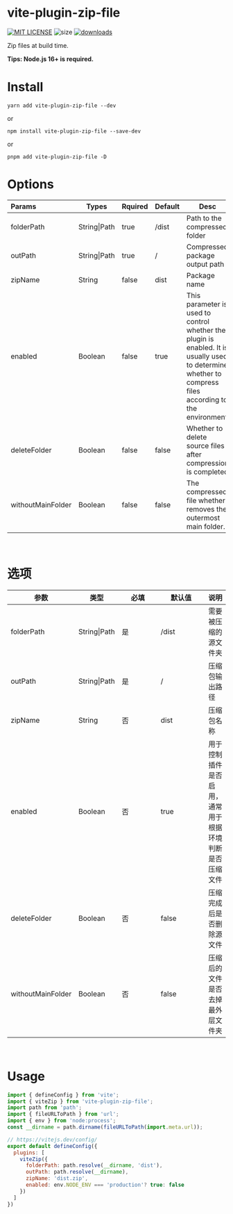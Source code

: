# vite-plugin-zip-file

[![MIT LICENSE](https://img.shields.io/badge/LICENSE-MIT-green)](./LICENSE)
 ![size](https://img.shields.io/bundlephobia/min/vite-plugin-zip-file)
[![downloads](https://img.shields.io/npm/dw/vite-plugin-zip-file)](https://www.npmjs.com/package/vite-plugin-zip-file)

Zip files at build time.

**Tips: Node.js 16+ is required.**

# Install

```
yarn add vite-plugin-zip-file --dev
```

or

```
npm install vite-plugin-zip-file --save-dev
```

or

```
pnpm add vite-plugin-zip-file -D
```

# Options


| Params            | Types        | Rquired | Default | Desc                                                         |
| :---------------- | ------------ | ------- | ------- | ------------------------------------------------------------ |
| folderPath        | String\|Path | true    | /dist   | Path to the compressed folder                                |
| outPath           | String\|Path | true    | /       | Compressed package output path                               |
| zipName           | String       | false   | dist    | Package name                                                 |
| enabled           | Boolean      | false   | true    | This parameter is used to control whether the plugin is enabled. It is usually used to determine whether to compress files according to the environment |
| deleteFolder      | Boolean      | false   | false   | Whether to delete source files after compression is completed |
| withoutMainFolder | Boolean      | false   | false   | The compressed file whether removes the outermost main folder. |

<br />

# 选项

<table>
  <thead>
    <tr>
      <th>参数</th>
      <th>类型</th>
      <th width="75">必填</th>
      <th width="95">默认值</th>
      <th>说明</th>
    </tr>
  </thead>
  <tbody>
    <tr>
      <td>folderPath</td>
      <td>String|Path</td>
      <td>是</td>
      <td>/dist</td>
      <td>需要被压缩的源文件夹</td>
    </tr>
    <tr>
      <td>outPath</td>
      <td>String|Path</td>
      <td>是</td>
      <td>/</td>
      <td>压缩包输出路径</td>
    </tr>
    <tr>
      <td>zipName</td>
      <td>String</td>
      <td>否</td>
      <td>dist</td>
      <td>压缩包名称</td>
    </tr>
    <tr>
      <td>enabled</td>
      <td>Boolean</td>
      <td>否</td>
      <td>true</td>
      <td>用于控制插件是否启用， 通常用于根据环境判断是否压缩文件</td>
    </tr>
    <tr>
      <td>deleteFolder</td>
      <td>Boolean</td>
      <td>否</td>
      <td>false</td>
      <td>压缩完成后是否删除源文件</td>
    </tr>
    <tr>
      <td>withoutMainFolder</td>
      <td>Boolean</td>
      <td>否</td>
      <td>false</td>
      <td>压缩后的文件是否去掉最外层文件夹</td>
    </tr>
  </tbody>
</table>

<br />

# Usage

```javascript
import { defineConfig } from 'vite';
import { viteZip } from 'vite-plugin-zip-file';
import path from 'path';
import { fileURLToPath } from 'url';
import { env } from 'node:process';
const __dirname = path.dirname(fileURLToPath(import.meta.url));

// https://vitejs.dev/config/
export default defineConfig({
  plugins: [
    viteZip({
      folderPath: path.resolve(__dirname, 'dist'),
      outPath: path.resolve(__dirname),
      zipName: 'dist.zip',
      enabled: env.NODE_ENV === 'production'? true: false
    })
  ]
})
```